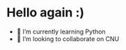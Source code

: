 Hello again :)
==============
- 🌱 I’m currently learning Python
- 👯 I’m looking to collaborate on CNU

